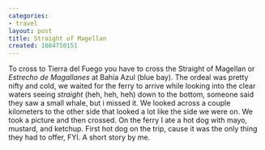```yaml
---
categories:
- travel
layout: post
title: Straight of Magellan
created: 1084750151
---
```

To cross to Tierra del Fuego you have to cross the Straight of Magellan or <em>Estrecho de Magallanes</em> at Bahia Azul (blue bay). The ordeal was pretty nifty and cold, we waited for the ferry to arrive while looking into the clear waters seeing <em>straight</em> (heh, heh, heh) down to the bottom, someone said they saw a small whale, but i missed it. We looked across a couple kilometers to the other side that looked a lot like the side we were on. We took a picture and then crossed. On the ferry I ate a hot dog with mayo, mustard, and ketchup. First hot dog on the trip, cause it was the only thing they had to offer, FYI. A short story by me. 
